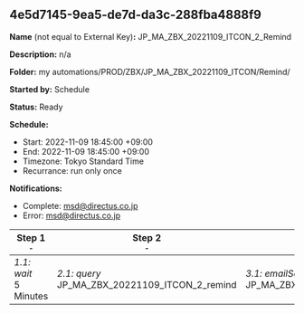 ## 4e5d7145-9ea5-de7d-da3c-288fba4888f9

**Name** (not equal to External Key)**:** JP_MA_ZBX_20221109_ITCON_2_Remind


**Description:** n/a

**Folder:** my automations/PROD/ZBX/JP_MA_ZBX_20221109_ITCON/Remind/

**Started by:** Schedule

**Status:** Ready

**Schedule:**

* Start: 2022-11-09 18:45:00 +09:00
* End: 2022-11-09 18:45:00 +09:00
* Timezone: Tokyo Standard Time
* Recurrance: run only once

**Notifications:**

* Complete: msd@directus.co.jp
* Error: msd@directus.co.jp

| Step 1<br>_<small>-</small>_ | Step 2<br>_<small>-</small>_ | Step 3<br>_<small>-</small>_ |
| --- | --- | --- |
| _1.1: wait_<br>5 Minutes | _2.1: query_<br>JP_MA_ZBX_20221109_ITCON_2_remind | _3.1: emailSend_<br>JP_MA_ZBX_20221109_ITCON_2_remind |

